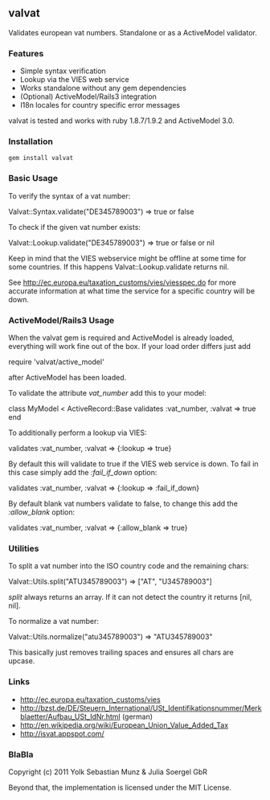 ## valvat

Validates european vat numbers. Standalone or as a ActiveModel validator.

### Features

* Simple syntax verification
* Lookup via the VIES web service
* Works standalone without any gem dependencies
* (Optional) ActiveModel/Rails3 integration
* I18n locales for country specific error messages

valvat is tested and works with ruby 1.8.7/1.9.2 and ActiveModel 3.0.

### Installation

``gem install valvat``

### Basic Usage

To verify the syntax of a vat number:

  Valvat::Syntax.validate("DE345789003")
  => true or false
  
To check if the given vat number exists:

  Valvat::Lookup.validate("DE345789003")
  => true or false or nil
  
Keep in mind that the VIES webservice might be offline at some time for some countries. If this happens Valvat::Lookup.validate returns nil.

See http://ec.europa.eu/taxation_customs/vies/viesspec.do for more accurate information at what time the service for a specific country will be down.

### ActiveModel/Rails3 Usage

When the valvat gem is required and ActiveModel is already loaded, everything will work fine out of the box. If your load order differs just add

  require 'valvat/active_model'
  
after ActiveModel has been loaded.
  
To validate the attribute _vat_number_ add this to your model:

  class MyModel < ActiveRecord::Base
    validates :vat_number, :valvat => true
  end
  
To additionally perform a lookup via VIES:

  validates :vat_number, :valvat => {:lookup => true}
  
By default this will validate to true if the VIES web service is down. To fail in this case simply add the _:fail_if_down_ option:

  validates :vat_number, :valvat => {:lookup => :fail_if_down}
  
By default blank vat numbers validate to false, to change this add the _:allow_blank_ option:

  validates :vat_number, :valvat => {:allow_blank => true}

### Utilities

To split a vat number into the ISO country code and the remaining chars:

  Valvat::Utils.split("ATU345789003")
  => ["AT", "U345789003"]
  
_split_ always returns an array. If it can not detect the country it returns [nil, nil].

To normalize a vat number:

  Valvat::Utils.normalize("atu345789003")
  => "ATU345789003"
  
This basically just removes trailing spaces and ensures all chars are upcase.

### Links

* http://ec.europa.eu/taxation_customs/vies
* http://bzst.de/DE/Steuern_International/USt_Identifikationsnummer/Merkblaetter/Aufbau_USt_IdNr.html (german)
* http://en.wikipedia.org/wiki/European_Union_Value_Added_Tax
* http://isvat.appspot.com/

### BlaBla

Copyright (c) 2011 Yolk Sebastian Munz & Julia Soergel GbR

Beyond that, the implementation is licensed under the MIT License.